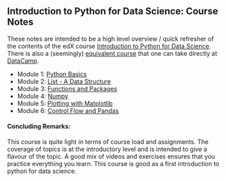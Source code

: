 ## Introduction to Python for Data Science: Course Notes

These notes are intended to be a high level overview / quick refresher of the contents of the edX course 
[Introduction to Python for Data Science](https://www.edx.org/course/introduction-python-data-science-microsoft-dat208x).
There is also a (seemingly) [equivalent course](https://www.datacamp.com/courses/intro-to-python-for-data-science) that one can take directly at [DataCamp](https://www.datacamp.com/).

* Module 1: [Python Basics](Lecture_Notes/Module_01.md)
* Module 2: [List - A Data Structure](Lecture_Notes/Module_02.md)
* Module 3: [Functions and Packages](Lecture_Notes/Module_03.md)
* Module 4: [Numpy](Lecture_Notes/Module_04.md)
* Module 5: [Plotting with Matplotlib](Lecture_Notes/Module_05.md)
* Module 6: [Control Flow and Pandas](Lecture_Notes/Module_06.md)

#### Concluding Remarks:

This course is quite light in terms of course load and assignments.
The coverage of topics is at the introductory level and is intended to give a flavour of the topic.
A good mix of videos and exercises ensures that you practice everything you learn.
This course is good as a first introduction to python for data science.

